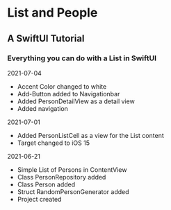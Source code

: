 #  List and People
## A SwiftUI Tutorial
### Everything you can do with a List in SwiftUI

2021-07-04
- Accent Color changed to white
- Add-Button added to Navigationbar 
- Added PersonDetailView as a detail view
- Added navigation

2021-07-01
- Added PersonListCell as a view for the List content
- Target changed to iOS 15

2021-06-21
- Simple List of Persons in ContentView 
- Class PersonRepository added
- Class Person added
- Struct RandomPersonGenerator added
- Project created

